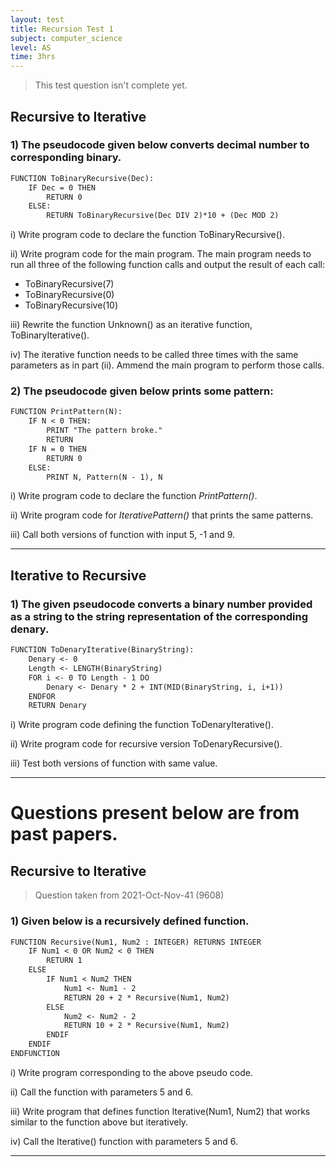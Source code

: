 ```yaml
---
layout: test
title: Recursion Test 1
subject: computer_science
level: AS
time: 3hrs
---
```


> This test question isn't complete yet.

## Recursive to Iterative

### 1) The pseudocode given below converts decimal number to corresponding binary.

```markdown
FUNCTION ToBinaryRecursive(Dec):
    IF Dec = 0 THEN
        RETURN 0
    ELSE:
        RETURN ToBinaryRecursive(Dec DIV 2)*10 + (Dec MOD 2)
```

i) Write program code to declare the function ToBinaryRecursive().

ii) Write program code for the main program. The main program needs to run all three of the following function calls and output the result
of each call:

- ToBinaryRecursive(7)
- ToBinaryRecursive(0)
- ToBinaryRecursive(10)

iii) Rewrite the function Unknown() as an iterative function, ToBinaryIterative().

iv) The iterative function needs to be called three times with the same parameters as in part (ii). Ammend the main program to perform those calls.

### 2) The pseudocode given below prints some pattern:

```markdown
FUNCTION PrintPattern(N):
    IF N < 0 THEN:
        PRINT "The pattern broke."
        RETURN
    IF N = 0 THEN
        RETURN 0
    ELSE:
        PRINT N, Pattern(N - 1), N
```

i) Write program code to declare the function *PrintPattern()*.

ii) Write program code for *IterativePattern()* that prints the same patterns.

iii) Call both versions of function with input 5, -1 and 9.

---

## Iterative to Recursive

### 1) The given pseudocode converts a binary number provided as a string to the string representation of the corresponding denary.

```markdown
FUNCTION ToDenaryIterative(BinaryString):
    Denary <- 0
    Length <- LENGTH(BinaryString)
    FOR i <- 0 TO Length - 1 DO
        Denary <- Denary * 2 + INT(MID(BinaryString, i, i+1))
    ENDFOR
    RETURN Denary
```

i) Write program code defining the function ToDenaryIterative().

ii) Write program code for recursive version ToDenaryRecursive().

iii) Test both versions of function with same value.

---

# Questions present below are from past papers.

## Recursive to Iterative

> Question taken from 2021-Oct-Nov-41 (9608)

### 1) Given below is a recursively defined function.

```markdown
FUNCTION Recursive(Num1, Num2 : INTEGER) RETURNS INTEGER
    IF Num1 < 0 OR Num2 < 0 THEN
        RETURN 1
    ELSE
        IF Num1 < Num2 THEN
            Num1 <- Num1 - 2
            RETURN 20 + 2 * Recursive(Num1, Num2)
        ELSE
            Num2 <- Num2 - 2
            RETURN 10 + 2 * Recursive(Num1, Num2)
        ENDIF
    ENDIF
ENDFUNCTION
```

i) Write program corresponding to the above pseudo code.

ii) Call the function with parameters 5 and 6.

iii) Write program that defines function Iterative(Num1, Num2) that works similar to the function above but iteratively.

iv) Call the Iterative() function with parameters 5 and 6.

---
